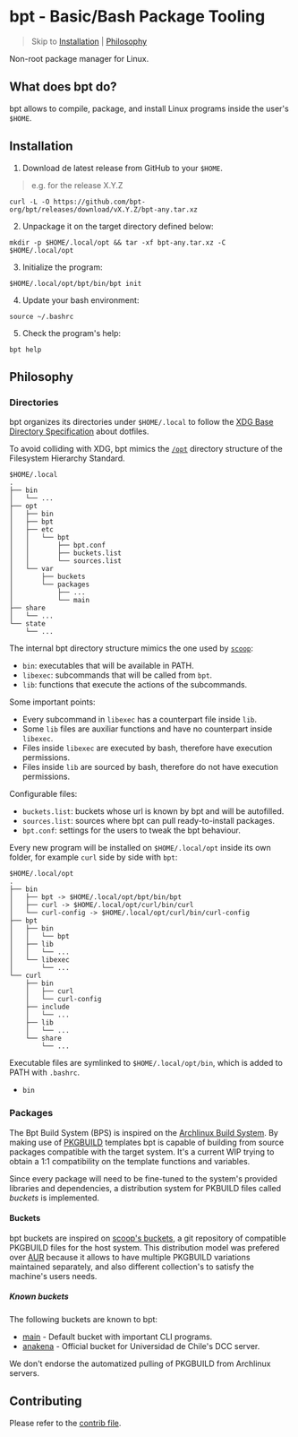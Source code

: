 # bpt - Basic/Bash Package Tooling

> Skip to [Installation](#installation) | [Philosophy](#philosophy)

Non-root package manager for Linux.

## What does bpt do?

bpt allows to compile, package, and install Linux programs inside the user's `$HOME`.

## Installation

1. Download de latest release from GitHub to your `$HOME`.

> e.g. for the release X.Y.Z

```
curl -L -O https://github.com/bpt-org/bpt/releases/download/vX.Y.Z/bpt-any.tar.xz
```

2. Unpackage it on the target directory defined below:
```
mkdir -p $HOME/.local/opt && tar -xf bpt-any.tar.xz -C $HOME/.local/opt
```

3. Initialize the program:
```
$HOME/.local/opt/bpt/bin/bpt init
```

4. Update your bash environment:
```
source ~/.bashrc
```

5. Check the program's help:
```
bpt help
```

## Philosophy

### Directories

bpt organizes its directories under `$HOME/.local` to follow the [XDG Base Directory Specification](https://specifications.freedesktop.org/basedir-spec/basedir-spec-latest.html) about dotfiles.

To avoid colliding with XDG, bpt mimics the [`/opt`](https://refspecs.linuxfoundation.org/FHS_3.0/fhs/ch03s13.html) directory structure of the Filesystem Hierarchy Standard.

```
$HOME/.local
.
├── bin
│   └── ...
├── opt
│   ├── bin
│   ├── bpt
│   ├── etc
│   │   └── bpt
│   │       ├── bpt.conf
│   │       ├── buckets.list
│   │       └── sources.list
│   └── var
│       ├── buckets
│       └── packages
│           ├── ...
│           └── main
├── share
│   └── ...
└── state
    └── ...

```

The internal bpt directory structure mimics the one used by [`scoop`](https://github.com/ScoopInstaller/Scoop):

* `bin`: executables that will be available in PATH.
* `libexec`: subcommands that will be called from `bpt`.
* `lib`: functions that execute the actions of the subcommands.

Some important points:

* Every subcommand in `libexec` has a counterpart file inside `lib`.
* Some `lib` files are auxiliar functions and have no counterpart inside `libexec`.
* Files inside `libexec` are executed by bash, therefore have execution permissions.
* Files inside `lib` are sourced by bash, therefore do not have execution permissions.

Configurable files:

* `buckets.list`: buckets whose url is known by bpt and will be autofilled.
* `sources.list`: sources where bpt can pull ready-to-install packages.
* `bpt.conf`: settings for the users to tweak the bpt behaviour.


Every new program will be installed on `$HOME/.local/opt` inside its own folder, for example `curl` side by side with `bpt`:

```
$HOME/.local/opt
.
├── bin
│   ├── bpt -> $HOME/.local/opt/bpt/bin/bpt
│   ├── curl -> $HOME/.local/opt/curl/bin/curl
│   └── curl-config -> $HOME/.local/opt/curl/bin/curl-config
├── bpt
│   ├── bin
│   │   └── bpt
│   ├── lib
│   │   └── ...
│   └── libexec
│       └── ...
└── curl
    ├── bin
    │   ├── curl
    │   └── curl-config
    ├── include
    │   └── ...
    ├── lib
    │   └── ...
    └── share
        └── ...

```

Executable files are symlinked to `$HOME/.local/opt/bin`, which is added to PATH with `.bashrc`.


* `bin`

### Packages

The Bpt Build System (BPS) is inspired on the [Archlinux Build System](https://wiki.archlinux.org/title/Arch_build_system).
By making use of [PKGBUILD](https://wiki.archlinux.org/title/PKGBUILD) templates bpt is capable
of building from source packages compatible with the target system. It's a current WIP trying to obtain
a 1:1 compatibility on the template functions and variables.

Since every package will need to be fine-tuned to the system's provided libraries and dependencies,
a distribution system for PKBUILD files called *buckets* is implemented.

#### Buckets

bpt buckets are inspired on [scoop's buckets](https://github.com/ScoopInstaller/Scoop/wiki/Buckets), a git repository
of compatible PKGBUILD files for the host system. This distribution model was prefered over [AUR](https://wiki.archlinux.org/title/Arch_User_Repository)
because it allows to have multiple PKGBUILD variations maintained separately, and also different collection's to
satisfy the machine's users needs.

##### Known buckets

The following buckets are known to bpt:

* [main](https://github.com/bpt-org/main) - Default bucket with important CLI programs.
* [anakena](https://github.com/tvillega/dcc-tools/tree/bpt) - Official bucket for Universidad de Chile's DCC server.

We don't endorse the automatized pulling of PKGBUILD from Archlinux servers.

## Contributing

Please refer to the [contrib file](CONTRIBUTING.md).
